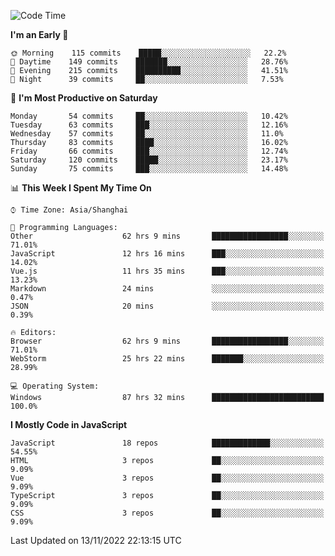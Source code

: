 <!--START_SECTION:waka-->
![Code Time](http://img.shields.io/badge/Code%20Time-1%2C538%20hrs%2056%20mins-blue)

**I'm an Early 🐤** 

```text
🌞 Morning    115 commits    █████░░░░░░░░░░░░░░░░░░░░   22.2% 
🌆 Daytime    149 commits    ███████░░░░░░░░░░░░░░░░░░   28.76% 
🌃 Evening    215 commits    ██████████░░░░░░░░░░░░░░░   41.51% 
🌙 Night      39 commits     ██░░░░░░░░░░░░░░░░░░░░░░░   7.53%

```
📅 **I'm Most Productive on Saturday** 

```text
Monday       54 commits     ██░░░░░░░░░░░░░░░░░░░░░░░   10.42% 
Tuesday      63 commits     ███░░░░░░░░░░░░░░░░░░░░░░   12.16% 
Wednesday    57 commits     ██░░░░░░░░░░░░░░░░░░░░░░░   11.0% 
Thursday     83 commits     ████░░░░░░░░░░░░░░░░░░░░░   16.02% 
Friday       66 commits     ███░░░░░░░░░░░░░░░░░░░░░░   12.74% 
Saturday     120 commits    █████░░░░░░░░░░░░░░░░░░░░   23.17% 
Sunday       75 commits     ███░░░░░░░░░░░░░░░░░░░░░░   14.48%

```


📊 **This Week I Spent My Time On** 

```text
⌚︎ Time Zone: Asia/Shanghai

💬 Programming Languages: 
Other                    62 hrs 9 mins       █████████████████░░░░░░░░   71.01% 
JavaScript               12 hrs 16 mins      ███░░░░░░░░░░░░░░░░░░░░░░   14.02% 
Vue.js                   11 hrs 35 mins      ███░░░░░░░░░░░░░░░░░░░░░░   13.23% 
Markdown                 24 mins             ░░░░░░░░░░░░░░░░░░░░░░░░░   0.47% 
JSON                     20 mins             ░░░░░░░░░░░░░░░░░░░░░░░░░   0.39%

🔥 Editors: 
Browser                  62 hrs 9 mins       █████████████████░░░░░░░░   71.01% 
WebStorm                 25 hrs 22 mins      ███████░░░░░░░░░░░░░░░░░░   28.99%

💻 Operating System: 
Windows                  87 hrs 32 mins      █████████████████████████   100.0%

```

**I Mostly Code in JavaScript** 

```text
JavaScript               18 repos            █████████████░░░░░░░░░░░░   54.55% 
HTML                     3 repos             ██░░░░░░░░░░░░░░░░░░░░░░░   9.09% 
Vue                      3 repos             ██░░░░░░░░░░░░░░░░░░░░░░░   9.09% 
TypeScript               3 repos             ██░░░░░░░░░░░░░░░░░░░░░░░   9.09% 
CSS                      3 repos             ██░░░░░░░░░░░░░░░░░░░░░░░   9.09%

```



 Last Updated on 13/11/2022 22:13:15 UTC
<!--END_SECTION:waka-->

<!--
**likaiqiang/likaiqiang** is a ✨ _special_ ✨ repository because its `README.md` (this file) appears on your GitHub profile.

Here are some ideas to get you started:

- 🔭 I’m currently working on ...
- 🌱 I’m currently learning ...
- 👯 I’m looking to collaborate on ...
- 🤔 I’m looking for help with ...
- 💬 Ask me about ...
- 📫 How to reach me: ...
- 😄 Pronouns: ...
- ⚡ Fun fact: ...
-->
